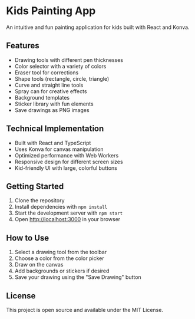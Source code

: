 # Kids Painting App

An intuitive and fun painting application for kids built with React and Konva.

## Features

- Drawing tools with different pen thicknesses
- Color selector with a variety of colors
- Eraser tool for corrections
- Shape tools (rectangle, circle, triangle)
- Curve and straight line tools
- Spray can for creative effects
- Background templates
- Sticker library with fun elements
- Save drawings as PNG images

## Technical Implementation

- Built with React and TypeScript
- Uses Konva for canvas manipulation
- Optimized performance with Web Workers
- Responsive design for different screen sizes
- Kid-friendly UI with large, colorful buttons

## Getting Started

1. Clone the repository
2. Install dependencies with `npm install`
3. Start the development server with `npm start`
4. Open [http://localhost:3000](http://localhost:3000) in your browser

## How to Use

1. Select a drawing tool from the toolbar
2. Choose a color from the color picker
3. Draw on the canvas
4. Add backgrounds or stickers if desired
5. Save your drawing using the "Save Drawing" button

## License

This project is open source and available under the MIT License.